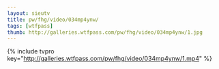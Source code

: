 ```yaml
--- 
layout: sieutv
title: pw/fhg/video/034mp4ynw/
tags: [wtfpass]
thumb: http://galleries.wtfpass.com/pw/fhg/video/034mp4ynw/1.jpg
---
```

{% include tvpro key="http://galleries.wtfpass.com/pw/fhg/video/034mp4ynw/1.mp4" %} 
